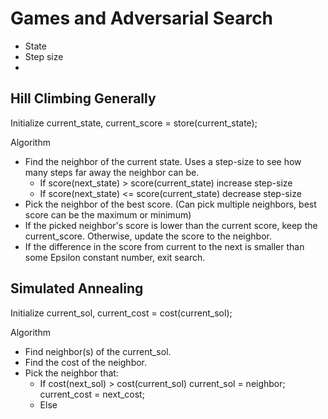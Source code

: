 # Games and Adversarial Search

* State
* Step size
*

## Hill Climbing Generally
Initialize current_state, current_score = store(current_state);

Algorithm
* Find the neighbor of the current state. Uses a step-size to see how many steps far away the neighbor can be.
    * If score(next_state) > score(current_state) increase step-size
    * If score(next_state) <= score(current_state) decrease step-size
* Pick the neighbor of the best score. (Can pick multiple neighbors, best score can be the maximum or minimum)
* If the picked neighbor's score is lower than the current score, keep the current_score. Otherwise, update the score to the neighbor.
* If the difference in the score from current to the next is smaller than some Epsilon constant number, exit search.

## Simulated Annealing
Initialize current_sol, current_cost = cost(current_sol);

Algorithm
* Find neighbor(s) of the current_sol.
* Find the cost of the neighbor.
* Pick the neighbor that:
    * If cost(next_sol) > cost(current_sol) current_sol = neighbor; current_cost =  next_cost;
    * Else 
